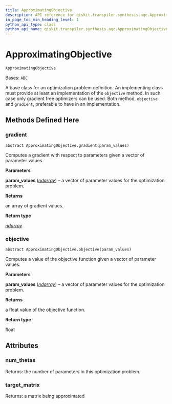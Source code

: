 ```yaml
---
title: ApproximatingObjective
description: API reference for qiskit.transpiler.synthesis.aqc.ApproximatingObjective
in_page_toc_min_heading_level: 1
python_api_type: class
python_api_name: qiskit.transpiler.synthesis.aqc.ApproximatingObjective
---
```


# ApproximatingObjective

<span id="qiskit.transpiler.synthesis.aqc.ApproximatingObjective" />

`ApproximatingObjective`

Bases: `ABC`

A base class for an optimization problem definition. An implementing class must provide at least an implementation of the `objective` method. In such case only gradient free optimizers can be used. Both method, `objective` and `gradient`, preferable to have in an implementation.

## Methods Defined Here

<span id="qiskit-transpiler-synthesis-aqc-approximatingobjective-gradient" />

### gradient

<span id="qiskit.transpiler.synthesis.aqc.ApproximatingObjective.gradient" />

`abstract ApproximatingObjective.gradient(param_values)`

Computes a gradient with respect to parameters given a vector of parameter values.

**Parameters**

**param\_values** ([*ndarray*](https://numpy.org/doc/stable/reference/generated/numpy.ndarray.html#numpy.ndarray "(in NumPy v1.25)")) – a vector of parameter values for the optimization problem.

**Returns**

an array of gradient values.

**Return type**

[*ndarray*](https://numpy.org/doc/stable/reference/generated/numpy.ndarray.html#numpy.ndarray "(in NumPy v1.25)")

<span id="qiskit-transpiler-synthesis-aqc-approximatingobjective-objective" />

### objective

<span id="qiskit.transpiler.synthesis.aqc.ApproximatingObjective.objective" />

`abstract ApproximatingObjective.objective(param_values)`

Computes a value of the objective function given a vector of parameter values.

**Parameters**

**param\_values** ([*ndarray*](https://numpy.org/doc/stable/reference/generated/numpy.ndarray.html#numpy.ndarray "(in NumPy v1.25)")) – a vector of parameter values for the optimization problem.

**Returns**

a float value of the objective function.

**Return type**

float

## Attributes

<span id="qiskit.transpiler.synthesis.aqc.ApproximatingObjective.num_thetas" />

### num\_thetas

Returns: the number of parameters in this optimization problem.

<span id="qiskit.transpiler.synthesis.aqc.ApproximatingObjective.target_matrix" />

### target\_matrix

Returns: a matrix being approximated

